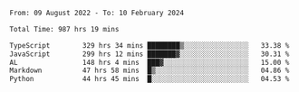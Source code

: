
<!--START_SECTION:waka-->

```txt
From: 09 August 2022 - To: 10 February 2024

Total Time: 987 hrs 19 mins

TypeScript        329 hrs 34 mins ████████▒░░░░░░░░░░░░░░░░   33.38 %
JavaScript        299 hrs 12 mins ███████▓░░░░░░░░░░░░░░░░░   30.31 %
AL                148 hrs 4 mins  ███▓░░░░░░░░░░░░░░░░░░░░░   15.00 %
Markdown          47 hrs 58 mins  █▒░░░░░░░░░░░░░░░░░░░░░░░   04.86 %
Python            44 hrs 45 mins  █░░░░░░░░░░░░░░░░░░░░░░░░   04.53 %
```

<!--END_SECTION:waka-->











